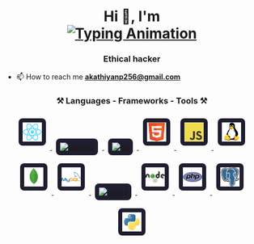 <h1 align="center">
  Hi 👋, I'm  
  <br>
  <a href="https://github.com/akathiyanp">
    <img src="https://readme-typing-svg.herokuapp.com?font=Fira+Code&size=30&pause=1000&color=36BCF7&center=true&vCenter=true&width=600&lines=Akathiyan;Full+Stack+Software+Developer;" alt="Typing Animation" />
  </a>
</h1>

<h3 align="center">Ethical hacker</h3>




- 📫 How to reach me **akathiyanp256@gmail.com**

<h3 align="center">⚒️ Languages - Frameworks - Tools ⚒️</h3>

<p align="center">
  <a href="https://reactjs.org/" target="_blank">
    <img src="https://raw.githubusercontent.com/devicons/devicon/master/icons/react/react-original.svg" alt="react" width="38" height="38" style="margin: 8px; padding: 8px; background: #1e1e2e; border-radius: 8px;"/>
  </a>
  
  
  
  <a href="https://tailwindcss.com/" target="_blank">
    <img src="https://www.vectorlogo.zone/logos/tailwindcss/tailwindcss-icon.svg" alt="tailwind" width="38" height="38" style="margin: 8px; padding: 8px; background: #1e1e2e; border-radius: 8px;"/>
  </a>
  
  <a href="https://git-scm.com/" target="_blank">
    <img src="https://www.vectorlogo.zone/logos/git-scm/git-scm-icon.svg" alt="git" width="38" height="38" style="margin: 8px; padding: 8px; background: #1e1e2e; border-radius: 8px;"/>
  </a>
  
  <a href="https://www.w3.org/html/" target="_blank">
    <img src="https://raw.githubusercontent.com/devicons/devicon/master/icons/html5/html5-original.svg" alt="html5" width="38" height="38" style="margin: 8px; padding: 8px; background: #1e1e2e; border-radius: 8px;"/>
  </a>
  
  <a href="https://developer.mozilla.org/en-US/docs/Web/JavaScript" target="_blank">
    <img src="https://raw.githubusercontent.com/devicons/devicon/master/icons/javascript/javascript-original.svg" alt="javascript" width="38" height="38" style="margin: 8px; padding: 8px; background: #1e1e2e; border-radius: 8px;"/>
  </a>
  
  <a href="https://www.linux.org/" target="_blank">
    <img src="https://raw.githubusercontent.com/devicons/devicon/master/icons/linux/linux-original.svg" alt="linux" width="38" height="38" style="margin: 8px; padding: 8px; background: #1e1e2e; border-radius: 8px;"/>
  </a>
  
  <a href="https://www.mongodb.com/" target="_blank">
    <img src="https://raw.githubusercontent.com/devicons/devicon/master/icons/mongodb/mongodb-original.svg" alt="mongodb" width="38" height="38" style="margin: 8px; padding: 8px; background: #1e1e2e; border-radius: 8px;"/>
  </a>
  
  <a href="https://www.mysql.com/" target="_blank">
    <img src="https://raw.githubusercontent.com/devicons/devicon/master/icons/mysql/mysql-original-wordmark.svg" alt="mysql" width="38" height="38" style="margin: 8px; padding: 8px; background: #1e1e2e; border-radius: 8px;"/>
  </a>
  
  <a href="https://nextjs.org/" target="_blank">
    <img src="https://cdn.worldvectorlogo.com/logos/nextjs-2.svg" alt="nextjs" width="38" height="38" style="margin: 8px; padding: 8px; background: #1e1e2e; border-radius: 8px;"/>
  </a>
  
  <a href="https://nodejs.org" target="_blank">
    <img src="https://raw.githubusercontent.com/devicons/devicon/master/icons/nodejs/nodejs-original-wordmark.svg" alt="nodejs" width="38" height="38" style="margin: 8px; padding: 8px; background: #1e1e2e; border-radius: 8px;"/>
  </a>
  
  <a href="https://www.php.net" target="_blank">
    <img src="https://raw.githubusercontent.com/devicons/devicon/master/icons/php/php-original.svg" alt="php" width="38" height="38" style="margin: 8px; padding: 8px; background: #1e1e2e; border-radius: 8px;"/>
  </a>
  
  <a href="https://www.postgresql.org" target="_blank">
    <img src="https://raw.githubusercontent.com/devicons/devicon/master/icons/postgresql/postgresql-original.svg" alt="postgresql" width="38" height="38" style="margin: 8px; padding: 8px; background: #1e1e2e; border-radius: 8px;"/>
  </a>
  
  <a href="https://www.python.org" target="_blank">
    <img src="https://raw.githubusercontent.com/devicons/devicon/master/icons/python/python-original.svg" alt="python" width="38" height="38" style="margin: 8px; padding: 8px; background: #1e1e2e; border-radius: 8px;"/>
  </a>
</p>


